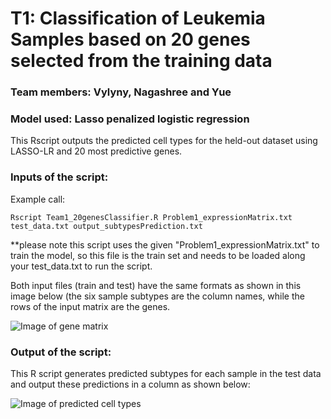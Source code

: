 # T1: Classification of Leukemia Samples based on 20 genes selected from the training data
### Team members: Vylyny, Nagashree and Yue
### Model used: Lasso penalized logistic regression
This Rscript outputs the predicted cell types for the held-out dataset using LASSO-LR and 20 most predictive genes.

### Inputs of the script:
Example call:
```
Rscript Team1_20genesClassifier.R Problem1_expressionMatrix.txt test_data.txt output_subtypesPrediction.txt
```
**please note this script uses the given "Problem1_expressionMatrix.txt" to train the model, so this file is the train set and needs to be loaded along your test_data.txt to run the script.

Both input files (train and test) have the same formats as shown in this image below (the six sample subtypes are the column names, while the rows of the input matrix are the genes.

![Image of gene matrix](https://raw.githubusercontent.com/satijamlnyu/T1-1/master/Input_geneExpression_image.PNG?token=AJ2LGW26DMN2FHXJZVJCGIC5ZCHDW)

### Output of the script:

This R script generates predicted subtypes for each sample in the test data  and output these predictions in a column as shown below:

![Image of predicted cell types](https://raw.githubusercontent.com/satijamlnyu/T1-1/master/output_example.PNG?token=AJ2LGW5FAJERDYXY5XE547S5ZCHS4)
